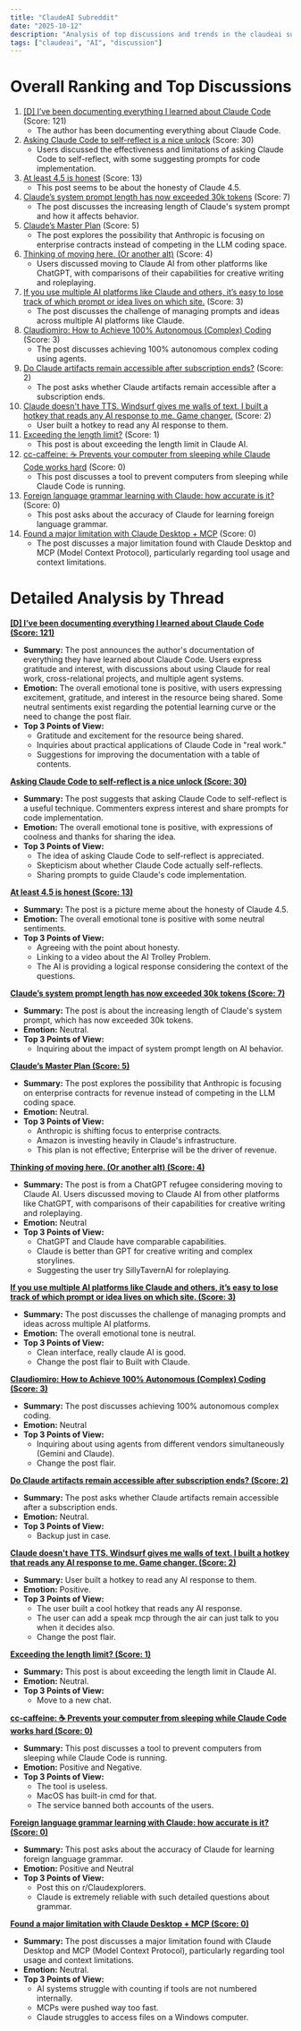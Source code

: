 ```yaml
---
title: "ClaudeAI Subreddit"
date: "2025-10-12"
description: "Analysis of top discussions and trends in the claudeai subreddit"
tags: ["claudeai", "AI", "discussion"]
---
```


# Overall Ranking and Top Discussions
1.  [[D] I’ve been documenting everything I learned about Claude Code](https://www.reddit.com/r/ClaudeAI/comments/1o4rppr/ive_been_documenting_everything_i_learned_about/) (Score: 121)
    *   The author has been documenting everything about Claude Code.
2.  [Asking Claude Code to self-reflect is a nice unlock](https://www.reddit.com/r/ClaudeAI/comments/1o4p2zs/asking_claude_code_to_selfreflect_is_a_nice_unlock/) (Score: 30)
    *   Users discussed the effectiveness and limitations of asking Claude Code to self-reflect, with some suggesting prompts for code implementation.
3.  [At least 4.5 is honest](https://i.redd.it/pus2hlowlouf1.png) (Score: 13)
    *   This post seems to be about the honesty of Claude 4.5.
4.  [Claude’s system prompt length has now exceeded 30k tokens](https://github.com/asgeirtj/system_prompts_leaks/blob/main/Anthropic/claude-4.5-sonnet.md) (Score: 7)
    *   The post discusses the increasing length of Claude's system prompt and how it affects behavior.
5.  [Claude’s Master Plan](https://www.reddit.com/r/ClaudeAI/comments/1o4sdpd/claudes_master_plan/) (Score: 5)
    *   The post explores the possibility that Anthropic is focusing on enterprise contracts instead of competing in the LLM coding space.
6.  [Thinking of moving here. (Or another alt)](https://www.reddit.com/r/ClaudeAI/comments/1o4oql6/thinking_of_moving_here_or_another_alt/) (Score: 4)
    *   Users discussed moving to Claude AI from other platforms like ChatGPT, with comparisons of their capabilities for creative writing and roleplaying.
7.  [If you use multiple AI platforms like Claude and others, it’s easy to lose track of which prompt or idea lives on which site.](https://www.reddit.com/r/ClaudeAI/comments/1o4v3wn/if_you_use_multiple_ai_platforms_like_claude_and/) (Score: 3)
    *   The post discusses the challenge of managing prompts and ideas across multiple AI platforms like Claude.
8.  [Claudiomiro: How to Achieve 100% Autonomous (Complex) Coding](https://www.reddit.com/r/ClaudeAI/comments/1o4vogd/claudiomiro_how_to_achieve_100_autonomous_complex/) (Score: 3)
    *   The post discusses achieving 100% autonomous complex coding using agents.
9.  [Do Claude artifacts remain accessible after subscription ends?](https://www.reddit.com/r/ClaudeAI/comments/1o4rlis/do_claude_artifacts_remain_accessible_after/) (Score: 2)
    *   The post asks whether Claude artifacts remain accessible after a subscription ends.
10. [Claude doesn't have TTS. Windsurf gives me walls of text. I built a hotkey that reads any AI response to me. Game changer.](https://www.reddit.com/r/ClaudeAI/comments/1o4xrvc/claude_doesnt_have_tts_windsurf_gives_me_walls_of/) (Score: 2)
    *   User built a hotkey to read any AI response to them.
11. [Exceeding the length limit?](https://www.reddit.com/gallery/1o4u6fp) (Score: 1)
    *   This post is about exceeding the length limit in Claude AI.
12. [cc-caffeine: ☕️ Prevents your computer from sleeping while Claude Code works hard](https://github.com/samber/cc-caffeine) (Score: 0)
    *   This post discusses a tool to prevent computers from sleeping while Claude Code is running.
13. [Foreign language grammar learning with Claude: how accurate is it?](https://www.reddit.com/r/ClaudeAI/comments/1o4oc50/foreign_language_grammar_learning_with_claude_how/) (Score: 0)
    *   This post asks about the accuracy of Claude for learning foreign language grammar.
14. [Found a major limitation with Claude Desktop + MCP](https://www.reddit.com/r/ClaudeAI/comments/1o4pks9/found_a_major_limitation_with_claude_desktop_mcp/) (Score: 0)
    *   The post discusses a major limitation found with Claude Desktop and MCP (Model Context Protocol), particularly regarding tool usage and context limitations.

# Detailed Analysis by Thread
**[[D] I’ve been documenting everything I learned about Claude Code (Score: 121)](https://www.reddit.com/r/ClaudeAI/comments/1o4rppr/ive_been_documenting_everything_i_learned_about/)**
*  **Summary:** The post announces the author's documentation of everything they have learned about Claude Code. Users express gratitude and interest, with discussions about using Claude for real work, cross-relational projects, and multiple agent systems.
*  **Emotion:** The overall emotional tone is positive, with users expressing excitement, gratitude, and interest in the resource being shared. Some neutral sentiments exist regarding the potential learning curve or the need to change the post flair.
*  **Top 3 Points of View:**
    *   Gratitude and excitement for the resource being shared.
    *   Inquiries about practical applications of Claude Code in "real work."
    *   Suggestions for improving the documentation with a table of contents.

**[Asking Claude Code to self-reflect is a nice unlock (Score: 30)](https://www.reddit.com/r/ClaudeAI/comments/1o4p2zs/asking_claude_code_to_selfreflect_is_a_nice_unlock/)**
*  **Summary:**  The post suggests that asking Claude Code to self-reflect is a useful technique. Commenters express interest and share prompts for code implementation.
*  **Emotion:** The overall emotional tone is positive, with expressions of coolness and thanks for sharing the idea.
*  **Top 3 Points of View:**
    *   The idea of asking Claude Code to self-reflect is appreciated.
    *   Skepticism about whether Claude Code actually self-reflects.
    *   Sharing prompts to guide Claude's code implementation.

**[At least 4.5 is honest (Score: 13)](https://i.redd.it/pus2hlowlouf1.png)**
*  **Summary:** The post is a picture meme about the honesty of Claude 4.5.
*  **Emotion:** The overall emotional tone is positive with some neutral sentiments.
*  **Top 3 Points of View:**
    *   Agreeing with the point about honesty.
    *   Linking to a video about the AI Trolley Problem.
    *   The AI is providing a logical response considering the context of the questions.

**[Claude’s system prompt length has now exceeded 30k tokens (Score: 7)](https://github.com/asgeirtj/system_prompts_leaks/blob/main/Anthropic/claude-4.5-sonnet.md)**
*  **Summary:** The post is about the increasing length of Claude's system prompt, which has now exceeded 30k tokens.
*  **Emotion:** Neutral.
*  **Top 3 Points of View:**
    *   Inquiring about the impact of system prompt length on AI behavior.

**[Claude’s Master Plan (Score: 5)](https://www.reddit.com/r/ClaudeAI/comments/1o4sdpd/claudes_master_plan/)**
*  **Summary:** The post explores the possibility that Anthropic is focusing on enterprise contracts for revenue instead of competing in the LLM coding space.
*  **Emotion:** Neutral.
*  **Top 3 Points of View:**
    *   Anthropic is shifting focus to enterprise contracts.
    *   Amazon is investing heavily in Claude's infrastructure.
    *   This plan is not effective; Enterprise will be the driver of revenue.

**[Thinking of moving here. (Or another alt) (Score: 4)](https://www.reddit.com/r/ClaudeAI/comments/1o4oql6/thinking_of_moving_here_or_another_alt/)**
*  **Summary:** The post is from a ChatGPT refugee considering moving to Claude AI. Users discussed moving to Claude AI from other platforms like ChatGPT, with comparisons of their capabilities for creative writing and roleplaying.
*  **Emotion:** Neutral
*  **Top 3 Points of View:**
    *   ChatGPT and Claude have comparable capabilities.
    *   Claude is better than GPT for creative writing and complex storylines.
    *   Suggesting the user try SillyTavernAI for roleplaying.

**[If you use multiple AI platforms like Claude and others, it’s easy to lose track of which prompt or idea lives on which site. (Score: 3)](https://www.reddit.com/r/ClaudeAI/comments/1o4v3wn/if_you_use_multiple_ai_platforms_like_claude_and/)**
*  **Summary:** The post discusses the challenge of managing prompts and ideas across multiple AI platforms.
*  **Emotion:** The overall emotional tone is neutral.
*  **Top 3 Points of View:**
    *   Clean interface,  really claude AI is good.
    *   Change the post flair to Built with Claude.

**[Claudiomiro: How to Achieve 100% Autonomous (Complex) Coding (Score: 3)](https://www.reddit.com/r/ClaudeAI/comments/1o4vogd/claudiomiro_how_to_achieve_100_autonomous_complex/)**
*  **Summary:** The post discusses achieving 100% autonomous complex coding.
*  **Emotion:** Neutral
*  **Top 3 Points of View:**
    *   Inquiring about using agents from different vendors simultaneously (Gemini and Claude).
    *   Change the post flair.

**[Do Claude artifacts remain accessible after subscription ends? (Score: 2)](https://www.reddit.com/r/ClaudeAI/comments/1o4rlis/do_claude_artifacts_remain_accessible_after/)**
*  **Summary:** The post asks whether Claude artifacts remain accessible after a subscription ends.
*  **Emotion:** Neutral.
*  **Top 3 Points of View:**
    *   Backup just in case.

**[Claude doesn't have TTS. Windsurf gives me walls of text. I built a hotkey that reads any AI response to me. Game changer. (Score: 2)](https://www.reddit.com/r/ClaudeAI/comments/1o4xrvc/claude_doesnt_have_tts_windsurf_gives_me_walls_of/)**
*  **Summary:** User built a hotkey to read any AI response to them.
*  **Emotion:** Positive.
*  **Top 3 Points of View:**
    *   The user built a cool hotkey that reads any AI response.
    *   The user can add a speak mcp through the air can just talk to you when it decides also.
    *   Change the post flair.

**[Exceeding the length limit? (Score: 1)](https://www.reddit.com/gallery/1o4u6fp)**
*  **Summary:** This post is about exceeding the length limit in Claude AI.
*  **Emotion:** Neutral.
*  **Top 3 Points of View:**
    *   Move to a new chat.

**[cc-caffeine: ☕️ Prevents your computer from sleeping while Claude Code works hard (Score: 0)](https://github.com/samber/cc-caffeine)**
*  **Summary:** This post discusses a tool to prevent computers from sleeping while Claude Code is running.
*  **Emotion:** Positive and Negative.
*  **Top 3 Points of View:**
    *   The tool is useless.
    *   MacOS has built-in cmd for that.
    *   The service banned both accounts of the users.

**[Foreign language grammar learning with Claude: how accurate is it? (Score: 0)](https://www.reddit.com/r/ClaudeAI/comments/1o4oc50/foreign_language_grammar_learning_with_claude_how/)**
*  **Summary:** This post asks about the accuracy of Claude for learning foreign language grammar.
*  **Emotion:** Positive and Neutral
*  **Top 3 Points of View:**
    *   Post this on r/Claudexplorers.
    *   Claude is extremely reliable with such detailed questions about grammar.

**[Found a major limitation with Claude Desktop + MCP (Score: 0)](https://www.reddit.com/r/ClaudeAI/comments/1o4pks9/found_a_major_limitation_with_claude_desktop_mcp/)**
*  **Summary:** The post discusses a major limitation found with Claude Desktop and MCP (Model Context Protocol), particularly regarding tool usage and context limitations.
*  **Emotion:** Neutral.
*  **Top 3 Points of View:**
    *   AI systems struggle with counting if tools are not numbered internally.
    *   MCPs were pushed way too fast.
    *   Claude struggles to access files on a Windows computer.

